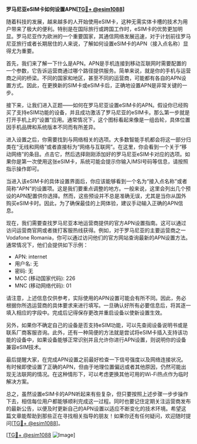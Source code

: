 **罗马尼亚eSIM卡如何设置APN[[TG💪+ @esim1088](https://t.me/s/esim1088)]**

随着科技的发展，越来越多的人开始使用eSIM卡，这种无需实体卡槽的技术为用户带来了极大的便利。特别是在国际旅行或跨国工作时，eSIM卡的优势更加明显。罗马尼亚作为欧洲的一个重要国家，其通信网络发展迅速，对于计划前往罗马尼亚旅行或者长期居住的人来说，了解如何设置eSIM卡的APN（接入点名称）显得尤为重要。

首先，我们来了解一下什么是APN。APN是手机连接到移动互联网时需要配置的一个参数，它告诉运营商通过哪个路径提供服务。简单来说，就是你的手机与运营商之间的桥梁。不同的国家和地区，甚至不同的运营商，可能都有各自的APN设置方式。因此，在更换新的SIM卡或eSIM卡后，正确地设置APN是非常关键的一步。

接下来，让我们进入正题——如何在罗马尼亚设置eSIM卡的APN。假设你已经购买了支持eSIM功能的设备，并且成功激活了罗马尼亚的eSIM卡。那么第一步就是打开手机上的“设置”应用。通常情况下，这个图标看起来像是一组齿轮，具体位置因手机品牌和系统版本不同而有所差异。

进入设置之后，你需要找到与网络相关的选项。大多数智能手机都会将这一部分归类在“无线和网络”或者直接标为“网络与互联网”。在这里，你会看到一个关于“移动网络”的条目。点击它，然后选择刚刚添加好的罗马尼亚eSIM卡对应的选项。如果你是第一次使用这张eSIM卡，系统可能会提示你输入IMSI号码等信息，请按照指示操作即可。

当进入该eSIM卡的具体设置界面后，你应该能够看到一个名为“接入点名称”或者简称“APN”的设置项。这是我们要重点调整的地方。一般来说，这里会列出几个预设的APN配置供你选择。然而，这些预设并不总是准确无误，尤其是当你从国外购买eSIM卡时。因此，为了确保最佳的上网体验，建议手动输入正确的APN信息。

现在，我们需要查找罗马尼亚本地运营商提供的官方APN设置指南。这可以通过访问运营商官网或者拨打客服热线获得。例如，对于罗马尼亚的主要运营商之一Vodafone Romania，你可以通过访问他们的官方网站查询最新的APN设置方法。通常情况下，他们会提供如下示例：

- APN: internet
- 用户名: 无
- 密码: 无
- MCC (移动国家代码): 226
- MNC (移动网络代码): 01

请注意，上述信息仅供参考，实际使用的APN设置可能会有所不同。因此，务必根据你所选运营商的具体要求来进行填写。一旦确认好所有必要信息后，将其逐一填入相应的字段中。完成后记得保存更改并重启设备以使新设置生效。

另外，如果你不确定自己的设备是否支持eSIM功能，可以先查阅设备说明书或是联系厂商客服咨询。此外，还有一种简便的方法就是尝试将eSIM卡插入支持该功能的设备中，如果设备能够正常识别并且允许你进行APN设置，则说明你的设备兼容eSIM技术。

最后提醒大家，在完成APN设置之前最好检查一下信号强度以及网络连接状况。有时候即使设置了正确的APN，但由于地理位置偏远或者其他原因，仍然可能出现无法联网的情况。在这种情形下，可以考虑更换其他可用的Wi-Fi热点作为临时解决方案。

总之，虽然设置eSIM卡的APN听起来有些复杂，但只要按照上述步骤一步步操作下去，相信每位用户都能够顺利完成这一过程。同时也要记住定期关注运营商发布的最新公告，以便及时更新自己的APN设置以适应不断变化的技术环境。希望这篇文章能帮助到那些正在寻找相关指导的朋友！如果你还有任何疑问，欢迎随时提问[[TG💪+ @esim1088](https://t.me/s/esim1088)]。

[[TG💪+ @esim1088](https://t.me/s/esim1088) ![Image](https://i.postimg.cc/4NQfJmqS/Snipaste-2025-05-13-00-14-12.png)]